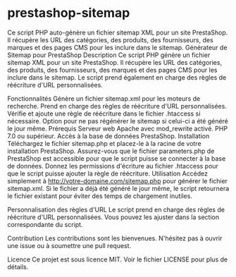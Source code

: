 # prestashop-sitemap
Ce script PHP auto-génère un fichier sitemap XML pour un site PrestaShop. Il récupère les URL des catégories, des produits, des fournisseurs, des marques et des pages CMS pour les inclure dans le sitemap.
Générateur de Sitemap pour PrestaShop
Description
Ce script PHP génère un fichier sitemap XML pour un site PrestaShop. Il récupère les URL des catégories, des produits, des fournisseurs, des marques et des pages CMS pour les inclure dans le sitemap. Le script prend également en charge des règles de réécriture d'URL personnalisées.

Fonctionnalités
Génère un fichier sitemap.xml pour les moteurs de recherche.
Prend en charge des règles de réécriture d'URL personnalisées.
Vérifie et ajoute une règle de réécriture dans le fichier .htaccess si nécessaire.
Option pour ne pas régénérer le sitemap si celui-ci a été généré le jour même.
Prérequis
Serveur web Apache avec mod_rewrite activé.
PHP 7.0 ou supérieur.
Accès à la base de données PrestaShop.
Installation
Téléchargez le fichier sitemap.php et placez-le à la racine de votre installation PrestaShop.
Assurez-vous que le fichier parameters.php de PrestaShop est accessible pour que le script puisse se connecter à la base de données.
Donnez les permissions d'écriture au fichier .htaccess pour que le script puisse ajouter la règle de réécriture.
Utilisation
Accédez simplement à http://votre-domaine.com/sitemap.php pour générer le fichier sitemap.xml. Si le fichier a déjà été généré le jour même, le script retournera le fichier existant pour éviter des temps de chargement inutiles.

Personnalisation des règles d'URL
Le script prend en charge des règles de réécriture d'URL personnalisées. Vous pouvez les ajuster dans la section correspondante du script.

Contribution
Les contributions sont les bienvenues. N'hésitez pas à ouvrir une issue ou à soumettre une pull request.

Licence
Ce projet est sous licence MIT. Voir le fichier LICENSE pour plus de détails.
